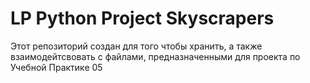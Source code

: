 # LP Python Project Skyscrapers
 Этот репозиторий создан для того чтобы хранить, а также взаимодейтсвовать с файлами, предназначенными для проекта по Учебной Практике 05
